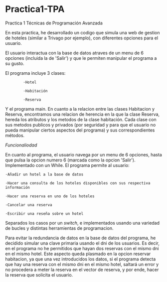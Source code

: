 # Practica1-TPA
Practica 1 Técnicas de Programación Avanzada

En esta practica, he desarrollado un codigo que simula una web de gestion de hoteles (similar a Trivago por ejemplo), con diferentes opciones para el usuario.

El usuario interactua con la base de datos atraves de un menu de 6 opciones (incluida la de 'Salir') y que le permiten manipular el programa a su gusto.

El programa incluye 3 clases:

            ·Hotel

            ·Habitación

            ·Reserva

Y el programa main. En cuanto a la relacion entre las clases Habitacion y Reserva, encontramos una relacion de herencia en la que la clase Reserva, hereda los atributos y los metodos de la clase habitación.
Cada clase con sus metodos publicos y privados (por seguridad y para que el usuario no pueda manipular ciertos aspectos del programa) y sus correspondientes métodos.

*Funcionaliodad*

En cuanto al programa, el usuario navega por un menu de 6 opciones, hasta que pulsa la opcion numero 6 (marcada como la opcion 'Salir'). Implementado con un While.
El programa permite al usuario:

    ·Añadir un hotel a la base de datos
    
    ·Hacer una consulta de los hoteles disponibles con sus respectiva información
    
    ·Hacer una reserva en uno de los hoteles
    
    ·Cancelar una reserva
    
    ·Escribir una reseña sobre un hotel
    
Separados los casos por un *switch*, e implementados usando una variedad de bucles y distintas herramientas de programacion.

Para evitar la redundancia de datos en la base de datos del programa, he decidido simular una clave primaria usando el dni de los usuarios. Es decir, en el programa no he permitidos que hayan dos reservas con el mismo dni en el mismo hotel. Este aspecto queda plasmado en la opcion reservar habitacion, ya que una vez introducidos los datos, si el programa detecta que hay una reserva con el mismo dni en el mismo hotel, saltará un error y no procedera a meter la reserva en el vector de reserva, y por ende, hacer la reserva que solicita el usuario.
